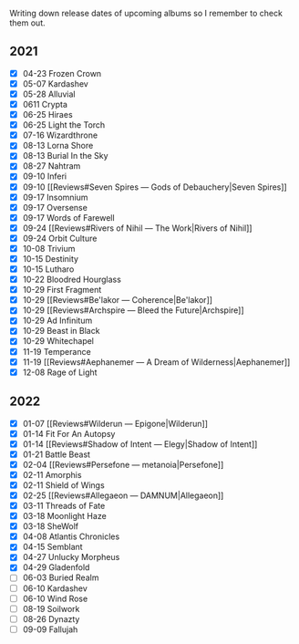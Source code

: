 Writing down release dates of upcoming albums so I remember to check them out.

## 2021

- [x] 04-23 Frozen Crown
- [x] 05-07 Kardashev
- [x] 05-28 Alluvial
- [x] 0611 Crypta
- [x] 06-25 Hiraes
- [x] 06-25 Light the Torch
- [x] 07-16 Wizardthrone
- [x] 08-13 Lorna Shore
- [x] 08-13 Burial In the Sky
- [x] 08-27 Nahtram
- [x] 09-10 Inferi
- [x] 09-10 [[Reviews#Seven Spires — Gods of Debauchery|Seven Spires]]
- [x] 09-17 Insomnium
- [x] 09-17 Oversense
- [x] 09-17 Words of Farewell
- [x] 09-24 [[Reviews#Rivers of Nihil — The Work|Rivers of Nihil]]
- [x] 09-24 Orbit Culture
- [x] 10-08 Trivium
- [x] 10-15 Destinity
- [x] 10-15 Lutharo
- [x] 10-22 Bloodred Hourglass
- [x] 10-29 First Fragment
- [x] 10-29 [[Reviews#Be'lakor — Coherence|Be'lakor]]
- [x] 10-29 [[Reviews#Archspire — Bleed the Future|Archspire]]
- [x] 10-29 Ad Infinitum
- [x] 10-29 Beast in Black
- [x] 10-29 Whitechapel
- [x] 11-19 Temperance
- [x] 11-19 [[Reviews#Aephanemer — A Dream of Wilderness|Aephanemer]]
- [x] 12-08 Rage of Light

## 2022

- [x] 01-07 [[Reviews#Wilderun — Epigone|Wilderun]]
- [x] 01-14 Fit For An Autopsy
- [x] 01-14 [[Reviews#Shadow of Intent — Elegy|Shadow of Intent]]
- [x] 01-21 Battle Beast
- [x] 02-04 [[Reviews#Persefone — metanoia|Persefone]]
- [x] 02-11 Amorphis
- [x] 02-11 Shield of Wings
- [x] 02-25 [[Reviews#Allegaeon — DAMNUM|Allegaeon]]
- [x] 03-11 Threads of Fate
- [x] 03-18 Moonlight Haze
- [x] 03-18 SheWolf
- [x] 04-08 Atlantis Chronicles
- [x] 04-15 Semblant
- [x] 04-27 Unlucky Morpheus
- [x] 04-29 Gladenfold
- [ ] 06-03 Buried Realm
- [ ] 06-10 Kardashev
- [ ] 06-10 Wind Rose
- [ ] 08-19 Soilwork
- [ ] 08-26 Dynazty
- [ ] 09-09 Fallujah
